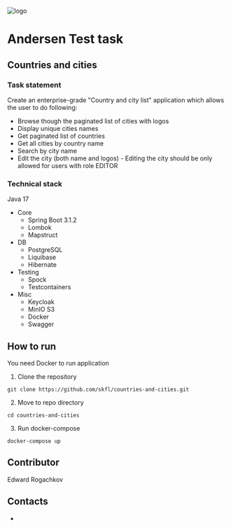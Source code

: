 ![logo](https://static.andersenlab.com/andersenlab/new-andersensite/logo-social.png)

# Andersen Test task
## Countries and cities
### Task statement
Create an enterprise-grade "Country and city list" application which allows the user to do following:
*  Browse though the paginated list of cities with logos
* Display unique cities names
* Get paginated list of countries
* Get all cities by country name
* Search by city name
* Edit the city (both name and logos) - Editing the city should be only allowed for users with role EDITOR

### Technical stack

Java 17

* Core
    * Spring Boot 3.1.2
    * Lombok
    * Mapstruct
* DB
    * PostgreSQL
    * Liquibase
    * Hibernate
* Testing
    * Spock
    * Testcontainers
* Misc
    * Keycloak
    * MinIO S3
    * Docker
    * Swagger

## How to run
You need Docker to run application
1) Clone the repository

```shell
git clone https://github.com/skfl/countries-and-cities.git
```
2) Move to repo directory
```shell
cd countries-and-cities
```
3) Run docker-compose
```shell
docker-compose up
```
## Contributor
Edward Rogachkov

## Contacts 
* <a href="https://t.me/ssskyfall" style="text-decoration: none;color: white"> Telegram</a>
    
